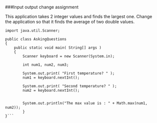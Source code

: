 ###Input output change assignment

This application takes 2 integer values and finds the largest one. Change the application so that it finds the average of two double values.

```
import java.util.Scanner;

public class AskingQuestions
{
	public static void main( String[] args )
	{
		Scanner keyboard = new Scanner(System.in);

		int num1, num2, num3;

		System.out.print( "First temperature? " );
		num1 = keyboard.nextInt();

		System.out.print( "Second temperature? " );
		num2 = keyboard.nextInt();


        System.out.println("The max value is : " + Math.max(num1, num2));
        }
}```